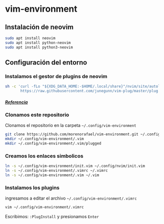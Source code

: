 # vim-environment

## Instalación de neovim

```bash
sudo apt install neovim
sudo apt install python-neovim
sudo apt install python3-neovim
```

## Configuración del entorno

### Instalamos el gestor de plugins de neovim

```bash
sh -c 'curl -fLo "${XDG_DATA_HOME:-$HOME/.local/share}"/nvim/site/autoload/plug.vim --create-dirs \
       https://raw.githubusercontent.com/junegunn/vim-plug/master/plug.vim'
```

##### [Referencia](https://github.com/junegunn/vim-plug)

### Clonamos este repositorio

Clonamos el repositorio en la carpeta `~/.config/vim-environment`

```bash
git clone https://github.com/morenorafael/vim-environment.git ~/.config/vim-environment
mkdir ~/.config/vim-environment/.vim
mkdir ~/.config/vim-environment/.vim/plugged
```

### Creamos los enlaces simbolicos

```bash
ln -s ~/.config/vim-environment/init.vim ~/.config/nvim/init.vim
ln -s ~/.config/vim-environment/.vimrc ~/.vimrc
ln -s ~/.config/vim-environment/.vim ~/.vim
```

### Instalamos los plugins

ingresamos a editar el archivo `~/.config/vim-environment/.vimrc`

```bash
vim ~/.config/vim-environment/.vimrc
```

Escribimos: `:PlugInstall` y presionamos `Enter`